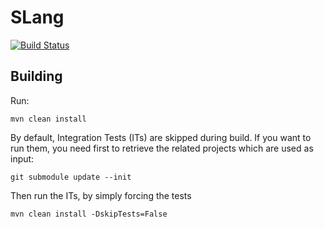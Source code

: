 # SLang

[![Build Status](https://travis-ci.org/SonarSource/slang.svg?branch=master)](https://travis-ci.org/SonarSource/slang)

## Building

Run:

    mvn clean install

By default, Integration Tests (ITs) are skipped during build.
If you want to run them, you need first to retrieve the related projects which are used as input:

    git submodule update --init

Then run the ITs, by simply forcing the tests

    mvn clean install -DskipTests=False
